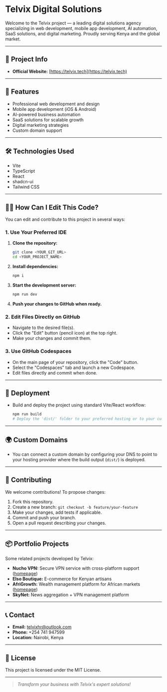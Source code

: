 # Telvix Digital Solutions

Welcome to the Telvix project — a leading digital solutions agency specializing in web development, mobile app development, AI automation, SaaS solutions, and digital marketing. Proudly serving Kenya and the global market.

---

## 🌟 Project Info

- **Official Website:** [https://telvix.tech](https://telvix.tech)

---

## 🚀 Features

- Professional web development and design
- Mobile app development (iOS & Android)
- AI-powered business automation
- SaaS solutions for scalable growth
- Digital marketing strategies
- Custom domain support

---

## 🛠️ Technologies Used

- Vite
- TypeScript
- React
- shadcn-ui
- Tailwind CSS

---

## 🧑‍💻 How Can I Edit This Code?

You can edit and contribute to this project in several ways:

### 1. Use Your Preferred IDE

1. **Clone the repository:**
   ```sh
   git clone <YOUR_GIT_URL>
   cd <YOUR_PROJECT_NAME>
   ```
2. **Install dependencies:**
   ```sh
   npm i
   ```
3. **Start the development server:**
   ```sh
   npm run dev
   ```
4. **Push your changes to GitHub when ready.**

### 2. Edit Files Directly on GitHub

- Navigate to the desired file(s).
- Click the "Edit" button (pencil icon) at the top right.
- Make your changes and commit them.

### 3. Use GitHub Codespaces

- On the main page of your repository, click the "Code" button.
- Select the "Codespaces" tab and launch a new Codespace.
- Edit files directly and commit when done.

---

## 🚢 Deployment

- Build and deploy the project using standard Vite/React workflow:
  ```sh
  npm run build
  # Deploy the 'dist/' folder to your preferred hosting or to your custom domain
  ```

---

## 🌍 Custom Domains

- You can connect a custom domain by configuring your DNS to point to your hosting provider where the build output (`dist/`) is deployed.

---

## 🤝 Contributing

We welcome contributions! To propose changes:

1. Fork this repository.
2. Create a new branch: `git checkout -b feature/your-feature`
3. Make your changes, add tests if applicable.
4. Commit and push your branch.
5. Open a pull request describing your changes.

---

## 📦 Portfolio Projects

Some related projects developed by Telvix:

- **Nucho VPN:** Secure VPN service with cross-platform support ([homepage](http://nuchoblackhatey.ct.ws))
- **Elso Boutique:** E-commerce for Kenyan artisans
- **AfriGrowth:** Wealth management platform for African markets ([homepage](https://afrigrowth.netlify.app))
- **SkyNet:** News aggregation + VPN management platform

---

## 📞 Contact

- **Email:** telvixhr@outlook.com
- **Phone:** +254 741 947599
- **Location:** Nairobi, Kenya

---

## 📄 License

This project is licensed under the MIT License.

---

> _Transform your business with Telvix's expert solutions!_
